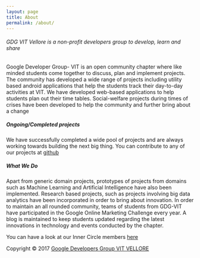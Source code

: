 ```yaml
---
layout: page
title: About
permalink: /about/
---
```

###### GDG VIT Vellore is a non-profit developers group to develop, learn and share
 Google Developer Group- VIT is an open community chapter where like minded students come together to discuss, plan and implement projects. The community has developed a wide range of projects including utility based android applications that help the students track their day-to-day activities at VIT. We have developed web-based applications to help students plan out their time tables. Social-welfare projects during times of crises have been developed to help the community and further bring about a change

##### Ongoing/Completed projects
We have successfully completed a wide pool of projects and are always working towards building the next big thing.
You can contribute to any of our projects at [github](http://github.com/GDGVIT)


##### What We Do
Apart from generic domain projects, prototypes of projects from domains such as Machine Learning and Artificial Intelligence have also been implemented. Research based projects, such as projects involving big data analytics have been incorporated in order to bring about innovation.
In order to maintain an all rounded community, teams of students from GDG-VIT have participated in the Google Online Marketing Challenge every year. A blog is maintained to keep students updated regarding the latest innovations in technology and events conducted by the chapter.

You can have a look at our Inner Circle members [here](https://github.com/orgs/GDGVIT/people)

Copyright © 2017 [Google Developers Group VIT VELLORE](http://www.dscvit.com)
